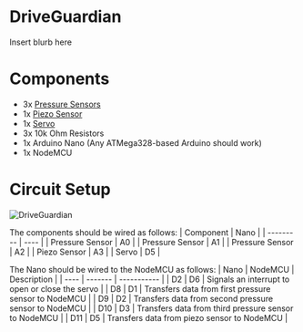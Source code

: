 # DriveGuardian
Insert blurb here
# Components
* 3x [Pressure Sensors](https://www.amazon.com/SENSING-RESISTOR-SQUARE-1oz-22LBS-SPACING/dp/B00B887DBC/)
* 1x [Piezo Sensor](https://www.amazon.com/MakerHawk-Analog-Ceramic-Vibration-Arduino/dp/B07KS5NV4V)
* 1x [Servo](https://www.amazon.com/Micro-Helicopter-Airplane-Remote-Control/dp/B072V529YD)
* 3x 10k Ohm Resistors
* 1x Arduino Nano (Any ATMega328-based Arduino should work)
* 1x NodeMCU

# Circuit Setup
![DriveGuardian](https://user-images.githubusercontent.com/104529664/235731490-873c727c-a60f-4a93-a61c-69f150ae1ba0.png)

The components should be wired as follows:
| Component | Nano |
| --------- | ---- |
| Pressure Sensor | A0 |
| Pressure Sensor | A1 |
| Pressure Sensor | A2 |
| Piezo Sensor | A3 |
| Servo | D5 |

The Nano should be wired to the NodeMCU as follows:
| Nano | NodeMCU | Description |
| ---- | ------- | ----------- |
| D2 | D6 | Signals an interrupt to open or close the servo |
| D8 | D1 | Transfers data from first pressure sensor to NodeMCU |
| D9 | D2 | Transfers data from second pressure sensor to NodeMCU |
| D10 | D3 | Transfers data from third pressure sensor to NodeMCU |
| D11 | D5 | Transfers data from piezo sensor to NodeMCU |
